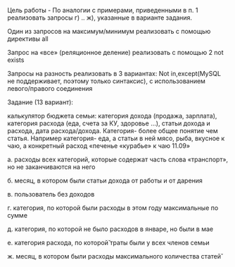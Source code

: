 
Цель работы - По аналогии с примерами, приведенными в п. 1 реализовать запросы г) .. ж), указанные в варианте задания.

Один из запросов на максимум/минимум реализовать с помощью директивы all

Запрос на «все» (реляционное деление) реализовать с помощью 2 not exists

Запросы на разность реализовать в 3 вариантах: Not in,except(MySQL не поддерживает, поэтому только синтаксис), с использованием левого/правого соединения

Задание (13 вариант):

калькулятор бюджета семьи: категория дохода (продажа, зарплата), категория расхода (еда, счета за КУ, здоровье ...), статьи дохода и расхода, дата расхода/дохода. Категория- более общее понятие чем статья. Например категория- еда, а статьи в ней мясо, рыба, вкусное к чаю, а конкретный расход «печенье «курабье» к чаю 11.09»

 

а. расходы всех категорий, которые содержат часть слова «транспорт», но не заканчиваются на него

б. месяц, в котором были статьи дохода от работы и от дарения

в. пользователь без доходов

г. категория, по которой были расходы в этом году максимальные по сумме

д. категория, по которой не было расходов в январе, но были в мае

е. категория расхода, по которой̆ траты были у всех членов семьи

ж. месяц, в котором были расходы максимального количества статей̆

 
